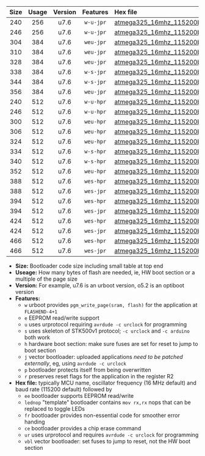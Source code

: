 |Size|Usage|Version|Features|Hex file|
|:-:|:-:|:-:|:-:|:--|
|240|256|u7.6|`w-u-jpr`|[atmega325_16mhz_115200bps_ur_vbl.hex](https://raw.githubusercontent.com/stefanrueger/urboot/main//atmega325_16mhz_115200bps_ur_vbl.hex)|
|246|256|u7.6|`w-u-jpr`|[atmega325_16mhz_115200bps_lednop_ur_vbl.hex](https://raw.githubusercontent.com/stefanrueger/urboot/main//atmega325_16mhz_115200bps_lednop_ur_vbl.hex)|
|304|384|u7.6|`weu-jpr`|[atmega325_16mhz_115200bps_ee_ur_vbl.hex](https://raw.githubusercontent.com/stefanrueger/urboot/main//atmega325_16mhz_115200bps_ee_ur_vbl.hex)|
|310|384|u7.6|`weu-jpr`|[atmega325_16mhz_115200bps_ee_lednop_ur_vbl.hex](https://raw.githubusercontent.com/stefanrueger/urboot/main//atmega325_16mhz_115200bps_ee_lednop_ur_vbl.hex)|
|328|384|u7.6|`weu-jpr`|[atmega325_16mhz_115200bps_ee_lednop_fr_ur_vbl.hex](https://raw.githubusercontent.com/stefanrueger/urboot/main//atmega325_16mhz_115200bps_ee_lednop_fr_ur_vbl.hex)|
|338|384|u7.6|`w-s-jpr`|[atmega325_16mhz_115200bps_vbl.hex](https://raw.githubusercontent.com/stefanrueger/urboot/main//atmega325_16mhz_115200bps_vbl.hex)|
|344|384|u7.6|`w-s-jpr`|[atmega325_16mhz_115200bps_lednop_vbl.hex](https://raw.githubusercontent.com/stefanrueger/urboot/main//atmega325_16mhz_115200bps_lednop_vbl.hex)|
|356|384|u7.6|`weu-jpr`|[atmega325_16mhz_115200bps_ee_lednop_fr_ce_ur_vbl.hex](https://raw.githubusercontent.com/stefanrueger/urboot/main//atmega325_16mhz_115200bps_ee_lednop_fr_ce_ur_vbl.hex)|
|240|512|u7.6|`w-u-hpr`|[atmega325_16mhz_115200bps_ur.hex](https://raw.githubusercontent.com/stefanrueger/urboot/main//atmega325_16mhz_115200bps_ur.hex)|
|246|512|u7.6|`w-u-hpr`|[atmega325_16mhz_115200bps_lednop_ur.hex](https://raw.githubusercontent.com/stefanrueger/urboot/main//atmega325_16mhz_115200bps_lednop_ur.hex)|
|300|512|u7.6|`weu-hpr`|[atmega325_16mhz_115200bps_ee_ur.hex](https://raw.githubusercontent.com/stefanrueger/urboot/main//atmega325_16mhz_115200bps_ee_ur.hex)|
|306|512|u7.6|`weu-hpr`|[atmega325_16mhz_115200bps_ee_lednop_ur.hex](https://raw.githubusercontent.com/stefanrueger/urboot/main//atmega325_16mhz_115200bps_ee_lednop_ur.hex)|
|324|512|u7.6|`weu-hpr`|[atmega325_16mhz_115200bps_ee_lednop_fr_ur.hex](https://raw.githubusercontent.com/stefanrueger/urboot/main//atmega325_16mhz_115200bps_ee_lednop_fr_ur.hex)|
|334|512|u7.6|`w-s-hpr`|[atmega325_16mhz_115200bps.hex](https://raw.githubusercontent.com/stefanrueger/urboot/main//atmega325_16mhz_115200bps.hex)|
|340|512|u7.6|`w-s-hpr`|[atmega325_16mhz_115200bps_lednop.hex](https://raw.githubusercontent.com/stefanrueger/urboot/main//atmega325_16mhz_115200bps_lednop.hex)|
|352|512|u7.6|`weu-hpr`|[atmega325_16mhz_115200bps_ee_lednop_fr_ce_ur.hex](https://raw.githubusercontent.com/stefanrueger/urboot/main//atmega325_16mhz_115200bps_ee_lednop_fr_ce_ur.hex)|
|388|512|u7.6|`wes-hpr`|[atmega325_16mhz_115200bps_ee.hex](https://raw.githubusercontent.com/stefanrueger/urboot/main//atmega325_16mhz_115200bps_ee.hex)|
|388|512|u7.6|`wes-jpr`|[atmega325_16mhz_115200bps_ee_vbl.hex](https://raw.githubusercontent.com/stefanrueger/urboot/main//atmega325_16mhz_115200bps_ee_vbl.hex)|
|394|512|u7.6|`wes-hpr`|[atmega325_16mhz_115200bps_ee_lednop.hex](https://raw.githubusercontent.com/stefanrueger/urboot/main//atmega325_16mhz_115200bps_ee_lednop.hex)|
|394|512|u7.6|`wes-jpr`|[atmega325_16mhz_115200bps_ee_lednop_vbl.hex](https://raw.githubusercontent.com/stefanrueger/urboot/main//atmega325_16mhz_115200bps_ee_lednop_vbl.hex)|
|424|512|u7.6|`wes-hpr`|[atmega325_16mhz_115200bps_ee_lednop_fr.hex](https://raw.githubusercontent.com/stefanrueger/urboot/main//atmega325_16mhz_115200bps_ee_lednop_fr.hex)|
|424|512|u7.6|`wes-jpr`|[atmega325_16mhz_115200bps_ee_lednop_fr_vbl.hex](https://raw.githubusercontent.com/stefanrueger/urboot/main//atmega325_16mhz_115200bps_ee_lednop_fr_vbl.hex)|
|466|512|u7.6|`wes-hpr`|[atmega325_16mhz_115200bps_ee_lednop_fr_ce.hex](https://raw.githubusercontent.com/stefanrueger/urboot/main//atmega325_16mhz_115200bps_ee_lednop_fr_ce.hex)|
|466|512|u7.6|`wes-jpr`|[atmega325_16mhz_115200bps_ee_lednop_fr_ce_vbl.hex](https://raw.githubusercontent.com/stefanrueger/urboot/main//atmega325_16mhz_115200bps_ee_lednop_fr_ce_vbl.hex)|

- **Size:** Bootloader code size including small table at top end
- **Useage:** How many bytes of flash are needed, ie, HW boot section or a multiple of the page size
- **Version:** For example, u7.6 is an urboot version, o5.2 is an optiboot version
- **Features:**
  + `w` urboot provides `pgm_write_page(sram, flash)` for the application at `FLASHEND-4+1`
  + `e` EEPROM read/write support
  + `u` uses urprotocol requiring `avrdude -c urclock` for programming
  + `s` uses skeleton of STK500v1 protocol; `-c urclock` and `-c arduino` both work
  + `h` hardware boot section: make sure fuses are set for reset to jump to boot section
  + `j` vector bootloader: uploaded applications *need to be patched externally*, eg, using `avrdude -c urclock`
  + `p` bootloader protects itself from being overwritten
  + `r` preserves reset flags for the application in the register R2
- **Hex file:** typically MCU name, oscillator frequency (16 MHz default) and baud rate (115200 default) followed by
  + `ee` bootloader supports EEPROM read/write
  + `lednop` "template" bootloader contains `mov rx,rx` nops that can be replaced to toggle LEDs
  + `fr` bootloader provides non-essential code for smoother error handing
  + `ce` bootloader provides a chip erase command
  + `ur` uses urprotocol and requires `avrdude -c urclock` for programming
  + `vbl` vector bootloader: set fuses to jump to reset, not the HW boot section

